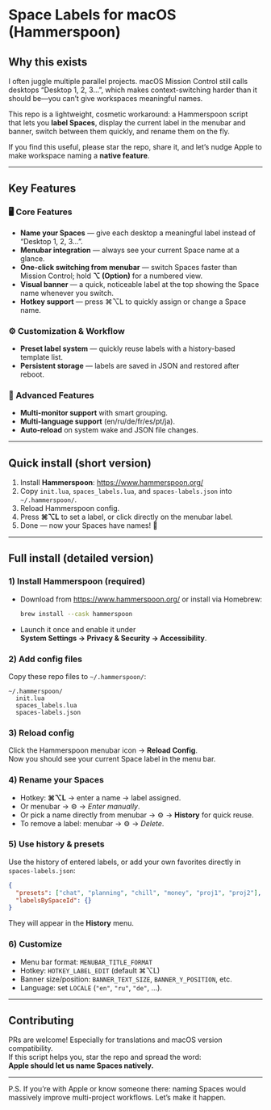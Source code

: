# Space Labels for macOS (Hammerspoon)

## Why this exists
I often juggle multiple parallel projects. macOS Mission Control still calls desktops “Desktop 1, 2, 3…”, which makes context-switching harder than it should be—you can’t give workspaces meaningful names.

This repo is a lightweight, cosmetic workaround: a Hammerspoon script that lets you **label Spaces**, display the current label in the menubar and banner, switch between them quickly, and rename them on the fly.

If you find this useful, please star the repo, share it, and let’s nudge Apple to make workspace naming a **native feature**.

---

## Key Features

### 🖥 Core Features
- **Name your Spaces** — give each desktop a meaningful label instead of “Desktop 1, 2, 3…”.  
- **Menubar integration** — always see your current Space name at a glance.  
- **One-click switching from menubar** — switch Spaces faster than Mission Control; hold **⌥ (Option)** for a numbered view.
- **Visual banner** — a quick, noticeable label at the top showing the Space name whenever you switch.
- **Hotkey support** — press ⌘⌥L to quickly assign or change a Space name.  

### ⚙️ Customization & Workflow
- **Preset label system** — quickly reuse labels with a history-based template list.  
- **Persistent storage** — labels are saved in JSON and restored after reboot.

### 🚀 Advanced Features
- **Multi-monitor support** with smart grouping.  
- **Multi-language support** (en/ru/de/fr/es/pt/ja).  
- **Auto-reload** on system wake and JSON file changes.

---

## Quick install (short version)

1. Install **Hammerspoon**: <https://www.hammerspoon.org/>  
2. Copy `init.lua`, `spaces_labels.lua`, and `spaces-labels.json` into `~/.hammerspoon/`.  
3. Reload Hammerspoon config.  
4. Press **⌘⌥L** to set a label, or click directly on the menubar label.
5. Done — now your Spaces have names! 🎉

---

## Full install (detailed version)

### 1) Install **Hammerspoon** (required)
- Download from <https://www.hammerspoon.org/> or install via Homebrew:
  ```bash
  brew install --cask hammerspoon
  ```
- Launch it once and enable it under  
  **System Settings → Privacy & Security → Accessibility**.

### 2) Add config files
Copy these repo files to `~/.hammerspoon/`:
```
~/.hammerspoon/
  init.lua
  spaces_labels.lua
  spaces-labels.json
```

### 3) Reload config
Click the Hammerspoon menubar icon → **Reload Config**.  
Now you should see your current Space label in the menu bar.

### 4) Rename your Spaces
- Hotkey: **⌘⌥L** → enter a name → label assigned.  
- Or menubar → ⚙ → *Enter manually*.
- Or pick a name directly from menubar → ⚙ → **History** for quick reuse.    
- To remove a label: menubar → ⚙ → *Delete*.

### 5) Use history & presets
Use the history of entered labels, or add your own favorites directly in `spaces-labels.json`:
```json
{
  "presets": ["chat", "planning", "chill", "money", "proj1", "proj2"],
  "labelsBySpaceId": {}
}
```
They will appear in the **History** menu.

### 6) Customize
- Menu bar format: `MENUBAR_TITLE_FORMAT`  
- Hotkey: `HOTKEY_LABEL_EDIT` (default ⌘⌥L)  
- Banner size/position: `BANNER_TEXT_SIZE`, `BANNER_Y_POSITION`, etc.  
- Language: set `LOCALE` (`"en"`, `"ru"`, `"de"`, …).

---

## Contributing
PRs are welcome! Especially for translations and macOS version compatibility.  
If this script helps you, star the repo and spread the word:  
**Apple should let us name Spaces natively.**

---

P.S. If you’re with Apple or know someone there: naming Spaces would massively improve multi-project workflows. Let’s make it happen.
